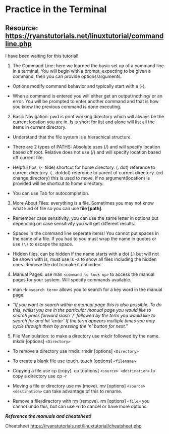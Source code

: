 # Practice in the Terminal

## Resource: <https://ryanstutorials.net/linuxtutorial/commandline.php>

I have been waiting for this tutorial!

1. The Command Line: here we learned the basic set up of a command line in a terminal. You will begin with a prompt, expecting to be given a command, then you can provide options/arguments.

- Options modify command behavior and typically start with a (-).

- When a command is entered you will either get an output/nothing/ or an error. You will be prompted to enter another command and that is how you know the previous command is done executing.

2. Basic Navigation: pwd is print working directory which will always be the current location you are in. ls is short for list and alone will list all the items in current directory.

- Understand that the file system is a hierachical structure.

- There are 2 types of PATHS: Absolute uses (/) and will specify location based off root. Relative does not use (/) and will specify location based off current file.

- Helpful tips, (~  tilde) shortcut for home directory. (.  dot) reference to current directory. (..  dotdot) reference to parent of current directory. (cd  change directory) this is used to move, if no argument(location) is provided will be shortcut to home directory.

- You can use Tab for autocompletion.

3. More About Files: everything is a file. Sometimes you may not know what kind of file so you can use **file [path]**.

- Remember case sensitivity, you can use the same letter in options but depending on case sensitivity you will get different results.

- Spaces in the command line seperate items! You cannot put spaces in the name of a file. If you had to you must wrap the name in quotes or use `(\)` to escape the space.

- Hidden files, can be hidden if the name starts with a dot (.) but will not be shown with ls, must use ls -a to show all files including the hidden ones. Remove the dot to make it unhidden.

4. Manual Pages: use man `<command to look up>` to access the manual pages for your system. Will specify commands available.

- man -k `<search term>` allows you to search for a key word in the manual page.

- *"If you want to search within a manual page this is also possible. To do this, whilst you are in the particular manual page you would like to search press forward slash '/' followed by the term you would like to search for and hit 'enter' If the term appears multiple times you may cycle through them by pressing the 'n' button for next."*

5. File Manipulation: to make a directory use mkdir followed by the name. mkdir [options] `<Directory>`

- To remove a directory use rmdir. rmdir [options] `<Directory>`

- To create a blank file use touch. touch [options] `<filename>`

- Copying a file use cp (copy). cp [options] `<source> <destination>` to copy a directory use cp -r

- Moving a file or directory use mv (move). mv [options] `<source> <destination>` can take advantage of this to rename.

- Remove a file/directory with rm (remove). rm [options] `<file>` you cannot undo this, but can use -ri to cancel or have more options.

***Reference the manuals and cheatsheet!***

Cheatsheet <https://ryanstutorials.net/linuxtutorial/cheatsheet.php>
